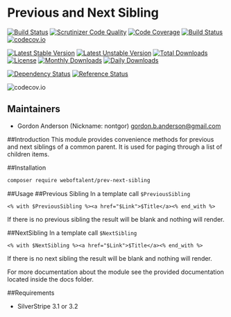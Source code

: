 # Previous and Next Sibling
[![Build Status](https://travis-ci.org/gordonbanderson/prev-next-sibling.svg?branch=master)](https://travis-ci.org/gordonbanderson/prev-next-sibling)
[![Scrutinizer Code Quality](https://scrutinizer-ci.com/g/gordonbanderson/prev-next-sibling/badges/quality-score.png?b=master)](https://scrutinizer-ci.com/g/gordonbanderson/prev-next-sibling/?branch=master)
[![Code Coverage](https://scrutinizer-ci.com/g/gordonbanderson/prev-next-sibling/badges/coverage.png?b=master)](https://scrutinizer-ci.com/g/gordonbanderson/prev-next-sibling/?branch=master)
[![Build Status](https://scrutinizer-ci.com/g/gordonbanderson/prev-next-sibling/badges/build.png?b=master)](https://scrutinizer-ci.com/g/gordonbanderson/prev-next-sibling/build-status/master)
[![codecov.io](https://codecov.io/github/gordonbanderson/prev-next-sibling/coverage.svg?branch=master)](https://codecov.io/github/gordonbanderson/prev-next-sibling?branch=master)

[![Latest Stable Version](https://poser.pugx.org/weboftalent/prevnextsibling/version)](https://packagist.org/packages/weboftalent/prevnextsibling)
[![Latest Unstable Version](https://poser.pugx.org/weboftalent/prevnextsibling/v/unstable)](//packagist.org/packages/weboftalent/prevnextsibling)
[![Total Downloads](https://poser.pugx.org/weboftalent/prevnextsibling/downloads)](https://packagist.org/packages/weboftalent/prevnextsibling)
[![License](https://poser.pugx.org/weboftalent/prevnextsibling/license)](https://packagist.org/packages/weboftalent/prevnextsibling)
[![Monthly Downloads](https://poser.pugx.org/weboftalent/prevnextsibling/d/monthly)](https://packagist.org/packages/weboftalent/prevnextsibling)
[![Daily Downloads](https://poser.pugx.org/weboftalent/prevnextsibling/d/daily)](https://packagist.org/packages/weboftalent/prevnextsibling)

[![Dependency Status](https://www.versioneye.com/php/weboftalent:prevnextsibling/badge.svg)](https://www.versioneye.com/php/weboftalent:prevnextsibling)
[![Reference Status](https://www.versioneye.com/php/weboftalent:prevnextsibling/reference_badge.svg?style=flat)](https://www.versioneye.com/php/weboftalent:prevnextsibling/references)

![codecov.io](https://codecov.io/github/gordonbanderson/prev-next-sibling/branch.svg?branch=master)

## Maintainers

* Gordon Anderson (Nickname: nontgor)
	<gordon.b.anderson@gmail.com>

##Introduction
This module provides convenience methods for previous and next siblings of a
common parent.  It is used for paging through a list of children items.
 
##Installation
```bash
composer require weboftalent/prev-next-sibling
```
##Usage
##Previous Sibling
In a template call ``$PreviousSibling``
```
<% with $PreviousSibling %><a href="$Link">$Title</a><% end_with %>
```
If there is no previous sibling the result will be blank and nothing will render.

##NextSibling
In a template call ``$NextSibling``
```
<% with $NextSibling %><a href="$Link">$Title</a><% end_with %>
```
If there is no next sibling the result will be blank and nothing will render.

For more documentation about the module see the provided documentation located
inside the docs folder.

##Requirements
* SilverStripe 3.1 or 3.2
